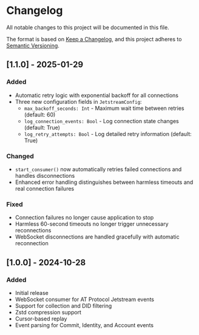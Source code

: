 # Changelog

All notable changes to this project will be documented in this file.

The format is based on [Keep a Changelog](https://keepachangelog.com/en/1.0.0/),
and this project adheres to [Semantic Versioning](https://semver.org/spec/v2.0.0.html).

## [1.1.0] - 2025-01-29

### Added
- Automatic retry logic with exponential backoff for all connections
- Three new configuration fields in `JetstreamConfig`:
  - `max_backoff_seconds: Int` - Maximum wait time between retries (default: 60)
  - `log_connection_events: Bool` - Log connection state changes (default: True)
  - `log_retry_attempts: Bool` - Log detailed retry information (default: True)

### Changed
- `start_consumer()` now automatically retries failed connections and handles disconnections
- Enhanced error handling distinguishes between harmless timeouts and real connection failures

### Fixed
- Connection failures no longer cause application to stop
- Harmless 60-second timeouts no longer trigger unnecessary reconnections
- WebSocket disconnections are handled gracefully with automatic reconnection

## [1.0.0] - 2024-10-28

### Added
- Initial release
- WebSocket consumer for AT Protocol Jetstream events
- Support for collection and DID filtering
- Zstd compression support
- Cursor-based replay
- Event parsing for Commit, Identity, and Account events
